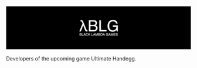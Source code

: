 ![Black Lambda Games](https://github.com/Black-Lambda-Games/.github/raw/main/banner.png)

Developers of the upcoming game Ultimate Handegg.
